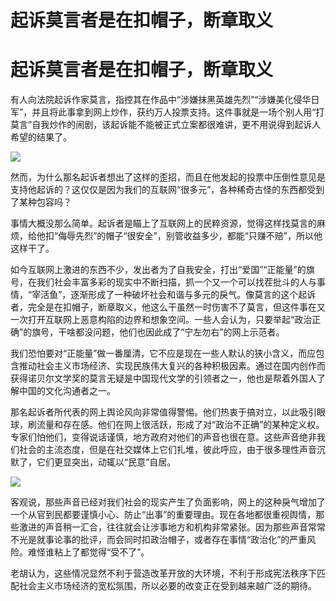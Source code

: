 # 起诉莫言者是在扣帽子，断章取义

# 起诉莫言者是在扣帽子，断章取义

有人向法院起诉作家莫言，指控其在作品中“涉嫌抹黑英雄先烈”“涉嫌美化侵华日军”，并且将此事拿到网上炒作，获约万人投票支持。这件事就是一场个别人用“打莫言”自我炒作的闹剧，该起诉能不能被正式立案都很难讲，更不用说得到起诉人希望的结果了。

![](https://inews.gtimg.com/news_bt/OOtvLI-3MUcP0-3EWIiupwA9lfkPf1vqItBesQShz1jD0AA/1000)

然而，为什么那名起诉者想出了这样的歪招，而且在他发起的投票中压倒性意见是支持他起诉的？这仅仅是因为我们的互联网“很多元”，各种稀奇古怪的东西都受到了某种包容吗？

事情大概没那么简单。起诉者是瞄上了互联网上的民粹资源，觉得这样找莫言的麻烦，给他扣“侮辱先烈”的帽子“很安全”，别管收益多少，都能“只赚不赔”，所以他这样干了。

如今互联网上激进的东西不少，发出者为了自我安全，打出“爱国”“正能量”的旗号，在我们社会丰富多彩的现实中不断扫描，抓一个又一个可以找茬批斗的人与事情，“宰活鱼”，逐渐形成了一种破坏社会和谐与多元的戾气。像莫言的这个起诉者，完全是在扣帽子，断章取义，他这么干虽然一时伤害不了莫言，但这件事在又一次打开互联网上恶意构陷的边界和想象空间。一些人会认为，只要举起“政治正确”的旗号，干啥都没问题，他们也因此成了“宁左勿右”的网上示范者。

我们恐怕要对“正能量”做一番厘清，它不应是现在一些人默认的狭小含义，而应包含推动社会主义市场经济、实现民族伟大复兴的各种积极因素。通过在国内创作而获得诺贝尔文学奖的莫言无疑是中国现代文学的引领者之一，他也是帮着外国人了解中国的文化沟通者之一。

那名起诉者所代表的网上舆论风向非常值得警惕。他们热衷于搞对立，以此吸引眼球，刷流量和存在感。他们在网上很活跃，形成了对“政治不正确”的某种定义权。专家们怕他们，变得说话谨慎，地方政府对他们的声音也很在意。这些声音绝非我们社会的主流态度，但是在社交媒体上它们扎堆，彼此呼应，由于很多理性声音沉默了，它们更显突出，动辄以“民意”自居。

![](https://inews.gtimg.com/news_bt/O_U7Vygvrq321RGAl6sFIgkCTq0TDm1R2MR9Q46AymNIUAA/1000)

客观说，那些声音已经对我们社会的现实产生了负面影响，网上的这种戾气增加了一个从官到民都要谨慎小心、防止“出事”的重要理由。现在各地都很重视舆情，那些激进的声音稍一汇合，往往就会让涉事地方和机构非常紧张。因为那些声音常常不光是就事论事的批评，而会同时扣政治帽子，或者存在事情“政治化”的严重风险。难怪谁粘上了都觉得“受不了”。

老胡认为，这些情况显然不利于营造改革开放的大环境，不利于形成宪法秩序下匹配社会主义市场经济的宽松氛围，所以必要的改变正在受到越来越广泛的期待。


